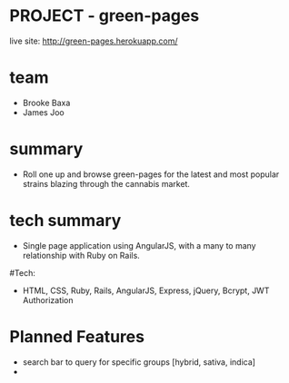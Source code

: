 # PROJECT - green-pages

live site: http://green-pages.herokuapp.com/

# team

- Brooke Baxa
- James Joo

# summary

- Roll one up and browse green-pages for the latest and most popular strains blazing through the cannabis market.

# tech summary

- Single page application using AngularJS, with a many to many relationship with Ruby on Rails.

#Tech:
- HTML, CSS, Ruby, Rails, AngularJS, Express, jQuery, Bcrypt, JWT Authorization


# Planned Features
  - search bar to query for specific groups [hybrid, sativa, indica]
  -
